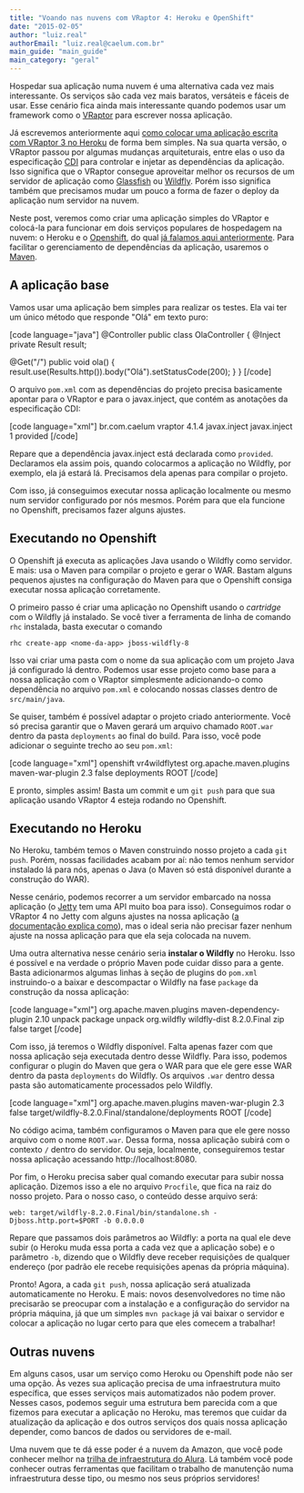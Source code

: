 ```yaml
---
title: "Voando nas nuvens com VRaptor 4: Heroku e OpenShift"
date: "2015-02-05"
author: "luiz.real"
authorEmail: "luiz.real@caelum.com.br"
main_guide: "main_guide"
main_category: "geral"
---
```


Hospedar sua aplicação numa nuvem é uma alternativa cada vez mais interessante. Os serviços são cada vez mais baratos, versáteis e fáceis de usar. Esse cenário fica ainda mais interessante quando podemos usar um framework como o [VRaptor](http://www.vraptor.org/pt/) para escrever nossa aplicação.

Já escrevemos anteriormente aqui [como colocar uma aplicação escrita com VRaptor 3 no Heroku](https://blog.caelum.com.br/do-zero-ao-deploy-com-o-vraptor-console/) de forma bem simples. Na sua quarta versão, o VRaptor passou por algumas mudanças arquiteturais, entre elas o uso da especificação [CDI](http://cdi-spec.org/) para controlar e injetar as dependências da aplicação. Isso significa que o VRaptor consegue aproveitar melhor os recursos de um servidor de aplicação como [Glassfish](https://glassfish.java.net/) ou [Wildfly](http://wildfly.org/). Porém isso significa também que precisamos mudar um pouco a forma de fazer o deploy da aplicação num servidor na nuvem.

Neste post, veremos como criar uma aplicação simples do VRaptor e colocá-la para funcionar em dois serviços populares de hospedagem na nuvem: o Heroku e o [Openshift](https://www.openshift.com/), do qual [já falamos aqui anteriormente](https://blog.caelum.com.br/screencast-sua-app-no-cloud-com-openshift/). Para facilitar o gerenciamento de dependências da aplicação, usaremos o [Maven](https://blog.caelum.com.br/processo-de-build-com-o-maven/).

## A aplicação base

Vamos usar uma aplicação bem simples para realizar os testes. Ela vai ter um único método que responde "Olá" em texto puro:

\[code language="java"\] @Controller public class OlaController { @Inject private Result result;

@Get("/") public void ola() { result.use(Results.http()).body("Olá").setStatusCode(200); } } \[/code\]

O arquivo `pom.xml` com as dependências do projeto precisa basicamente apontar para o VRaptor e para o javax.inject, que contém as anotações da especificação CDI:

\[code language="xml"\] <dependencies> <dependency> <groupId>br.com.caelum</groupId> <artifactId>vraptor</artifactId> <version>4.1.4</version> </dependency> <dependency> <groupId>javax.inject</groupId> <artifactId>javax.inject</artifactId> <version>1</version> <scope>provided</scope> </dependency> </dependencies> \[/code\]

Repare que a dependência javax.inject está declarada como `provided`. Declaramos ela assim pois, quando colocarmos a aplicação no Wildfly, por exemplo, ela já estará lá. Precisamos dela apenas para compilar o projeto.

Com isso, já conseguimos executar nossa aplicação localmente ou mesmo num servidor configurado por nós mesmos. Porém para que ela funcione no Openshift, precisamos fazer alguns ajustes.

## Executando no Openshift

O Openshift já executa as aplicações Java usando o Wildfly como servidor. E mais: usa o Maven para compilar o projeto e gerar o WAR. Bastam alguns pequenos ajustes na configuração do Maven para que o Openshift consiga executar nossa aplicação corretamente.

O primeiro passo é criar uma aplicação no Openshift usando o _cartridge_ com o Wildfly já instalado. Se você tiver a ferramenta de linha de comando `rhc` instalada, basta executar o comando

```
rhc create-app <nome-da-app> jboss-wildfly-8
```

Isso vai criar uma pasta com o nome da sua aplicação com um projeto Java já configurado lá dentro. Podemos usar esse projeto como base para a nossa aplicação com o VRaptor simplesmente adicionando-o como dependência no arquivo `pom.xml` e colocando nossas classes dentro de `src/main/java`.

Se quiser, também é possível adaptar o projeto criado anteriormente. Você só precisa garantir que o Maven gerará um arquivo chamado `ROOT.war` dentro da pasta `deployments` ao final do build. Para isso, você pode adicionar o seguinte trecho ao seu `pom.xml`:

\[code language="xml"\] <profiles> <profile> <id>openshift</id> <build> <finalName>vr4wildflytest</finalName> <plugins> <plugin> <groupId>org.apache.maven.plugins</groupId> <artifactId>maven-war-plugin</artifactId> <version>2.3</version> <configuration> <failOnMissingWebXml>false</failOnMissingWebXml> <outputDirectory>deployments</outputDirectory> <warName>ROOT</warName> </configuration> </plugin> </plugins> </build> </profile> </profiles> \[/code\]

E pronto, simples assim! Basta um commit e um `git push` para que sua aplicação usando VRaptor 4 esteja rodando no Openshift.

## Executando no Heroku

No Heroku, também temos o Maven construindo nosso projeto a cada `git push`. Porém, nossas facilidades acabam por aí: não temos nenhum servidor instalado lá para nós, apenas o Java (o Maven só está disponível durante a construção do WAR).

Nesse cenário, podemos recorrer a um servidor embarcado na nossa aplicação (o [Jetty](http://eclipse.org/jetty/) tem uma API muito boa para isso). Conseguimos rodar o VRaptor 4 no Jetty com alguns ajustes na nossa aplicação ([a documentação explica como](http://www.vraptor.org/pt/docs/dependencias-e-pre-requisitos/)), mas o ideal seria não precisar fazer nenhum ajuste na nossa aplicação para que ela seja colocada na nuvem.

Uma outra alternativa nesse cenário seria **instalar o Wildfly** no Heroku. Isso é possível e na verdade o próprio Maven pode cuidar disso para a gente. Basta adicionarmos algumas linhas à seção de plugins do `pom.xml` instruindo-o a baixar e descompactar o Wildfly na fase `package` da construção da nossa aplicação:

\[code language="xml"\] <plugin> <groupId>org.apache.maven.plugins</groupId> <artifactId>maven-dependency-plugin</artifactId> <version>2.10</version> <executions> <execution> <id>unpack</id> <phase>package</phase> <goals> <goal>unpack</goal> </goals> <configuration> <artifactItems> <artifactItem> <groupId>org.wildfly</groupId> <artifactId>wildfly-dist</artifactId> <version>8.2.0.Final</version> <type>zip</type> <overWrite>false</overWrite> <outputDirectory>target</outputDirectory> </artifactItem> </artifactItems> </configuration> </execution> </executions> </plugin> \[/code\]

Com isso, já teremos o Wildfly disponível. Falta apenas fazer com que nossa aplicação seja executada dentro desse Wildfly. Para isso, podemos configurar o plugin do Maven que gera o WAR para que ele gere esse WAR dentro da pasta `deployments` do Wildfly. Os arquivos `.war` dentro dessa pasta são automaticamente processados pelo Wildfly.

\[code language="xml"\] <plugin> <groupId>org.apache.maven.plugins</groupId> <artifactId>maven-war-plugin</artifactId> <version>2.3</version> <configuration> <failOnMissingWebXml>false</failOnMissingWebXml> <outputDirectory>target/wildfly-8.2.0.Final/standalone/deployments</outputDirectory> <warName>ROOT</warName> </configuration> </plugin> \[/code\]

No código acima, também configuramos o Maven para que ele gere nosso arquivo com o nome `ROOT.war`. Dessa forma, nossa aplicação subirá com o contexto `/` dentro do servidor. Ou seja, localmente, conseguiremos testar nossa aplicação acessando http://localhost:8080.

Por fim, o Heroku precisa saber qual comando executar para subir nossa aplicação. Dizemos isso a ele no arquivo `Procfile`, que fica na raiz do nosso projeto. Para o nosso caso, o conteúdo desse arquivo será:

```
web: target/wildfly-8.2.0.Final/bin/standalone.sh -Djboss.http.port=$PORT -b 0.0.0.0
```

Repare que passamos dois parâmetros ao Wildfly: a porta na qual ele deve subir (o Heroku muda essa porta a cada vez que a aplicação sobe) e o parâmetro `-b`, dizendo que o Wildfly deve receber requisições de qualquer endereço (por padrão ele recebe requisições apenas da própria máquina).

Pronto! Agora, a cada `git push`, nossa aplicação será atualizada automaticamente no Heroku. E mais: novos desenvolvedores no time não precisarão se preocupar com a instalação e a configuração do servidor na própria máquina, já que um simples `mvn package` já vai baixar o servidor e colocar a aplicação no lugar certo para que eles comecem a trabalhar!

## Outras nuvens

Em alguns casos, usar um serviço como Heroku ou Openshift pode não ser uma opção. Às vezes sua aplicação precisa de uma infraestrutura muito específica, que esses serviços mais automatizados não podem prover. Nesses casos, podemos seguir uma estrutura bem parecida com a que fizemos para executar a aplicação no Heroku, mas teremos que cuidar da atualização da aplicação e dos outros serviços dos quais nossa aplicação depender, como bancos de dados ou servidores de e-mail.

Uma nuvem que te dá esse poder é a nuvem da Amazon, que você pode conhecer melhor na [trilha de infraestrutura do Alura](http://www.alura.com.br/cursos-online-devops). Lá também você pode conhecer outras ferramentas que facilitam o trabalho de manutenção numa infraestrutura desse tipo, ou mesmo nos seus próprios servidores!
